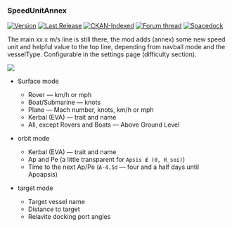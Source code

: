 ### SpeedUnitAnnex
[![Version](https://img.shields.io/github/release/yalov/SpeedUnitAnnex.svg?label=Version&colorB=4CC61E)](https://github.com/yalov/SpeedUnitAnnex/releases)
[![Last Release](https://img.shields.io/github/release-date/yalov/speedunitannex.svg?label=Last%20Release&colorB=99C611)](https://github.com/yalov/SpeedUnitAnnex/releases)
[![CKAN-Indexed](https://img.shields.io/badge/CKAN-Indexed-yellowgreen.svg)](https://github.com/KSP-CKAN/CKAN)
[![Forum thread](https://img.shields.io/badge/Link-Forum%20thread-blue.svg)](https://forum.kerbalspaceprogram.com/index.php?/topic/169611-*)
[![Spacedock](https://img.shields.io/badge/Link-Spacedock-blue.svg)](https://spacedock.info/mod/1662/Speed%20Unit%20Annex)

The main xx.x m/s line is still there, the mod adds (annex) some new speed unit and helpful value to the top line, depending from navball mode and the vesselType. Configurable in the settings page (difficulty section).

![](https://i.imgur.com/TTaKyCZ.jpg)

 * Surface mode
   * Rover — km/h or mph
   * Boat/Submarine — knots 
   * Plane — Mach number, knots, km/h or mph
   * Kerbal (EVA) — trait and name
   * All, except Rovers and Boats — Above Ground Level

 * orbit mode
   * Kerbal (EVA) — trait and name
   * Ap and Pe (a little transparent for `Apsis ∉ (0, R_soi)`)
   * Time to the next Ap/Pe (`А-4.5d` — four and a half days until Apoapsis)

 * target mode
   * Target vessel name
   * Distance to target
   * Relavite docking port angles
